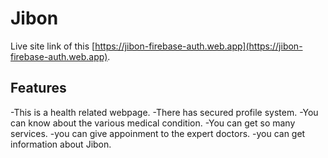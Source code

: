 # Jibon

Live site link of this [https://jibon-firebase-auth.web.app](https://jibon-firebase-auth.web.app).

## Features
-This is a health related webpage.
-There has secured profile system.
-You can know about the various medical condition.
-You can get so many services.
-you can give appoinment to the expert doctors.
-you can get information about Jibon.
